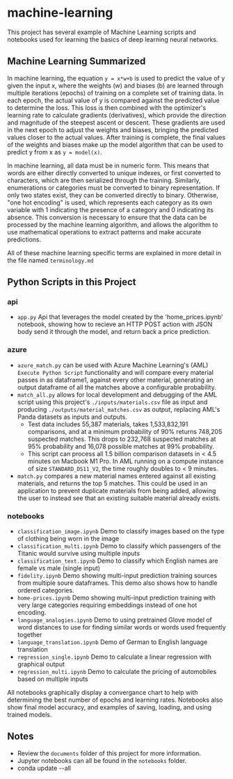 # machine-learning

This project has several example of Machine Learning scripts and notebooks used for learning the basics of deep learning neural networks.

## Machine Learning Summarized

In machine learning, the equation `y = x*w+b` is used to predict the value of y given the input x, where the weights (w) and biases (b) are learned through multiple iterations (epochs) of training on a complete set of training data. In each epoch, the actual value of y is compared against the predicted value to determine the loss. This loss is then combined with the optimizer's learning rate to calculate gradients (derivatives), which provide the direction and magnitude of the steepest ascent or descent. These gradients are used in the next epoch to adjust the weights and biases, bringing the predicted values closer to the actual values. After training is complete, the final values of the weights and biases make up the model algorithm that can be used to predict y from x as `y = model(x)`.

In machine learning, all data must be in numeric form. This means that words are either directly converted to unique indexes, or first converted to characters, which are then serialized through the training. Similarly, enumerations or categories must be converted to binary representation. If only two states exist, they can be converted directly to binary. Otherwise, "one hot encoding" is used, which represents each category as its own variable with 1 indicating the presence of a category and 0 indicating its absence. This conversion is necessary to ensure that the data can be processed by the machine learning algorithm, and allows the algorithm to use mathematical operations to extract patterns and make accurate predictions.

All of these machine learning specific terms are explained in more detail in the file named `terminology.md`

## Python Scripts in this Project

### api

* `app.py` Api that leverages the model created by the 'home_prices.ipynb' notebook, showing how to recieve an HTTP POST action with JSON body send it through the model, and return back a price prediction.

### azure

* `azure_match.py` can be used with Azure Machine Learning's (AML) `Execute Python Script` functionality and will compare every material passes in as dataframe1, against every other material, generating an output dataframe of all the matches above a configurable probability.  
* `match_all.py` allows for local development and debugging of the AML script using this project's `./inputs/materials.csv` file as input and producing `./outputs/material_matches.csv` as output, replacing AML's Panda datasets as inputs and outputs.
    * Test data includes 55,387 materials, takes 1,533,832,191 comparisons, and at a minimum probability of 90% returns 748,205 suspected matches.  This drops to 232,768 suspected matches at 95% probability and 16,078 possible matches at 99% probability.
    * This script can process all 1.5 billion comparison datasets in < 4.5 minutes on Macbook M1 Pro.  In AML running on a compute instance of size `STANDARD_DS11_V2`, the time roughly doubles to < 9 minutes.
* `match.py` compares a new material names entered against all existing materials, and returns the top 5 matches.  This could be used in an application to prevent duplicate materials from being added, allowing the user to instead see that an existing suitable material already exists.

### notebooks

* `classification_image.ipynb` Demo to classify images based on the type of clothing being worn in the image
* `classification_multi.ipynb` Demo to classify which passengers of the Titanic would survive using multiple inputs
* `classification_text.ipynb` Demo to classify which English names are female vs male (single input)
* `fidelity.ipynb` Demo showing multi-input prediction training sources from multiple soure dataframes. This demo also shows how to handle ordered categories.
* `home-prices.ipynb` Demo showing multi-input prediction training with very large categories requiring embeddings instead of one hot encoding.
* `language_analogies.ipynb` Demo to using pretrained Glove model of word distances to use for finding similar words or words used frequently together
* `language_translation.ipynb` Demo of German to English language translation
* `regression_single.ipynb` Demo to calculate a linear regression with graphical output
* `regression_multi.ipynb` Demo to calculate the pricing of automobiles based on multiple inputs

All notebooks graphically display a convergance chart to help with determining the best number of epochs and learning rates.  Notebooks also show final model accuracy, and examples of saving, loading, and using trained models.

## Notes

* Review the `documents` folder of this project for more information.
* Jupyter notebooks can all be found in the `notebooks` folder.
* conda update --all